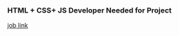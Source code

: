 ### HTML + CSS+ JS Developer Needed for Project

[job link](https://www.upwork.com/jobs/~021933993831454051864)
